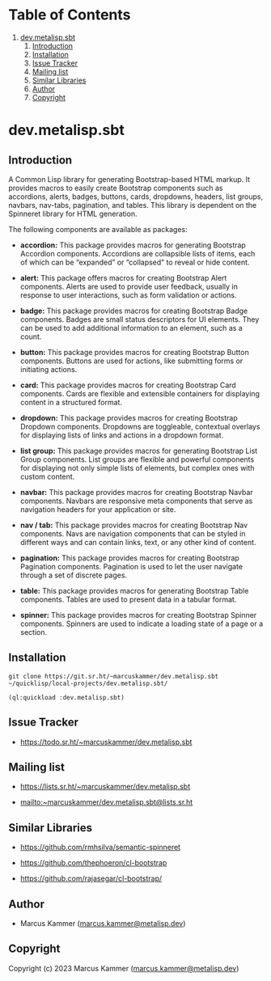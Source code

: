 
# Table of Contents

1.  [dev.metalisp.sbt](#org8bf2b0f)
    1.  [Introduction](#org9064803)
    2.  [Installation](#orgae5e4dd)
    3.  [Issue Tracker](#org0000d2d)
    4.  [Mailing list](#orgb384f3b)
    5.  [Similar Libraries](#orga333aa3)
    6.  [Author](#orgd1478d1)
    7.  [Copyright](#org9ae3ef0)


<a id="org8bf2b0f"></a>

# dev.metalisp.sbt


<a id="org9064803"></a>

## Introduction

A Common Lisp library for generating Bootstrap-based HTML markup. It provides
macros to easily create Bootstrap components such as accordions, alerts,
badges, buttons, cards, dropdowns, headers, list groups, navbars, nav-tabs,
pagination, and tables. This library is dependent on the Spinneret library for
HTML generation.

The following components are available as packages:

-   **accordion:** This package provides macros for generating Bootstrap Accordion
    components. Accordions are collapsible lists of items, each of which can be
    &ldquo;expanded&rdquo; or &ldquo;collapsed&rdquo; to reveal or hide content.

-   **alert:** This package offers macros for creating Bootstrap Alert components.
    Alerts are used to provide user feedback, usually in response to user
    interactions, such as form validation or actions.

-   **badge:** This package provides macros for creating Bootstrap Badge
    components. Badges are small status descriptors for UI elements. They can be
    used to add additional information to an element, such as a count.

-   **button:** This package provides macros for creating Bootstrap Button
    components. Buttons are used for actions, like submitting forms or initiating
    actions.

-   **card:** This package provides macros for creating Bootstrap Card components.
    Cards are flexible and extensible containers for displaying content in a
    structured format.

-   **dropdown:** This package provides macros for creating Bootstrap Dropdown
    components. Dropdowns are toggleable, contextual overlays for displaying
    lists of links and actions in a dropdown format.

-   **list group:** This package provides macros for generating Bootstrap List
    Group components. List groups are flexible and powerful components for
    displaying not only simple lists of elements, but complex ones with custom
    content.

-   **navbar:** This package provides macros for creating Bootstrap Navbar
    components. Navbars are responsive meta components that serve as navigation
    headers for your application or site.

-   **nav / tab:** This package provides macros for creating Bootstrap Nav
    components. Navs are navigation components that can be styled in different
    ways and can contain links, text, or any other kind of content.

-   **pagination:** This package provides macros for creating Bootstrap Pagination
    components. Pagination is used to let the user navigate through a set of
    discrete pages.

-   **table:** This package provides macros for generating Bootstrap Table
    components. Tables are used to present data in a tabular format.

-   **spinner:** This package provides macros for creating Bootstrap Spinner
    components. Spinners are used to indicate a loading state of a page or a
    section.


<a id="orgae5e4dd"></a>

## Installation

    git clone https://git.sr.ht/~marcuskammer/dev.metalisp.sbt ~/quicklisp/local-projects/dev.metalisp.sbt/

    (ql:quickload :dev.metalisp.sbt)


<a id="org0000d2d"></a>

## Issue Tracker

-   <https://todo.sr.ht/~marcuskammer/dev.metalisp.sbt>


<a id="orgb384f3b"></a>

## Mailing list

-   <https://lists.sr.ht/~marcuskammer/dev.metalisp.sbt>

-   <mailto:~marcuskammer/dev.metalisp.sbt@lists.sr.ht>


<a id="orga333aa3"></a>

## Similar Libraries

-   <https://github.com/rmhsilva/semantic-spinneret>

-   <https://github.com/thephoeron/cl-bootstrap>

-   <https://github.com/rajasegar/cl-bootstrap/>


<a id="orgd1478d1"></a>

## Author

-   Marcus Kammer (marcus.kammer@metalisp.dev)


<a id="org9ae3ef0"></a>

## Copyright

Copyright (c) 2023 Marcus Kammer (marcus.kammer@metalisp.dev)

